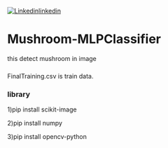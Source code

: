 [![Linkedin](https://user-images.githubusercontent.com/29067160/87753315-f9e07680-c81f-11ea-8cb4-afff97b52811.png)linkedin](https://www.linkedin.com/in/roshan-maurya-214b011b2/)
# Mushroom-MLPClassifier
this detect mushroom in image
###
FinalTraining.csv is train data.

### library
1)pip install scikit-image

2)pip install numpy

3)pip install opencv-python
